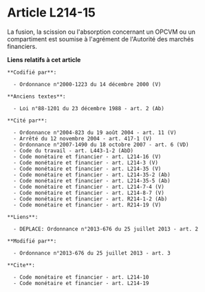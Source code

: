 # Article L214-15

La fusion, la scission ou l'absorption concernant un      OPCVM ou un compartiment est soumise à l'agrément de l'Autorité des
marchés financiers.

**Liens relatifs à cet article**

	**Codifié par**:

	  - Ordonnance n°2000-1223 du 14 décembre 2000 (V)

	**Anciens textes**:

	  - Loi n°88-1201 du 23 décembre 1988 - art. 2 (Ab)

	**Cité par**:

	  - Ordonnance n°2004-823 du 19 août 2004 - art. 11 (V)
	  - Arrêté du 12 novembre 2004 - art. 417-1 (V)
	  - Ordonnance n°2007-1490 du 18 octobre 2007 - art. 6 (VD)
	  - Code du travail - art. L443-1-2 (AbD)
	  - Code monétaire et financier - art. L214-16 (V)
	  - Code monétaire et financier - art. L214-3 (V)
	  - Code monétaire et financier - art. L214-35 (V)
	  - Code monétaire et financier - art. L214-35-2 (Ab)
	  - Code monétaire et financier - art. L214-35-5 (Ab)
	  - Code monétaire et financier - art. L214-7-4 (V)
	  - Code monétaire et financier - art. L214-8-7 (V)
	  - Code monétaire et financier - art. R214-1-2 (Ab)
	  - Code monétaire et financier - art. R214-19 (V)

	**Liens**:

	  - DEPLACE: Ordonnance n°2013-676 du 25 juillet 2013 - art. 2

	**Modifié par**:

	  - Ordonnance n°2013-676 du 25 juillet 2013 - art. 3

	**Cite**:

	  - Code monétaire et financier - art. L214-10
	  - Code monétaire et financier - art. L214-19
